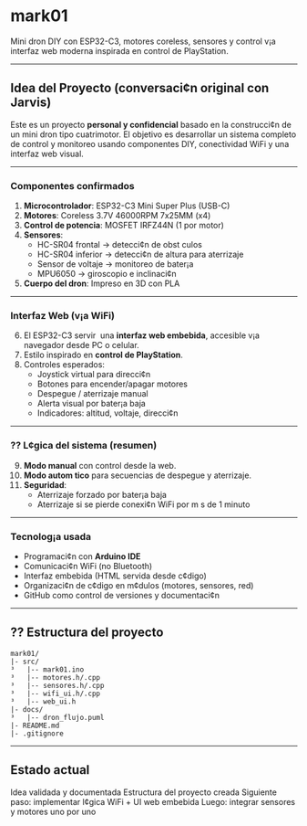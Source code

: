 # mark01

Mini dron DIY con ESP32-C3, motores coreless, sensores y control v¡a interfaz web moderna inspirada en control de PlayStation.

---

##  Idea del Proyecto (conversaci¢n original con Jarvis)

Este es un proyecto **personal y confidencial** basado en la construcci¢n de un mini dron tipo cuatrimotor. El objetivo es desarrollar un sistema completo de control y monitoreo usando componentes DIY, conectividad WiFi y una interfaz web visual.

---

###  Componentes confirmados
1. **Microcontrolador**: ESP32-C3 Mini Super Plus (USB-C)
2. **Motores**: Coreless 3.7V 46000RPM 7x25MM (x4)
3. **Control de potencia**: MOSFET IRFZ44N (1 por motor)
4. **Sensores**:
   - HC-SR04 frontal -> detecci¢n de obst culos
   - HC-SR04 inferior -> detecci¢n de altura para aterrizaje
   - Sensor de voltaje -> monitoreo de bater¡a
   - MPU6050 -> giroscopio e inclinaci¢n
5. **Cuerpo del dron**: Impreso en 3D con PLA

---

###  Interfaz Web (v¡a WiFi)
6. El ESP32-C3 servir  una **interfaz web embebida**, accesible v¡a navegador desde PC o celular.
7. Estilo inspirado en **control de PlayStation**.
8. Controles esperados:
   - Joystick virtual para direcci¢n
   - Botones para encender/apagar motores
   - Despegue / aterrizaje manual
   - Alerta visual por bater¡a baja
   - Indicadores: altitud, voltaje, direcci¢n

---

### ?? L¢gica del sistema (resumen)
9. **Modo manual** con control desde la web.
10. **Modo autom tico** para secuencias de despegue y aterrizaje.
11. **Seguridad**:
    - Aterrizaje forzado por bater¡a baja
    - Aterrizaje si se pierde conexi¢n WiFi por m s de 1 minuto

---

###  Tecnolog¡a usada
- Programaci¢n con **Arduino IDE**
- Comunicaci¢n WiFi (no Bluetooth)
- Interfaz embebida (HTML servida desde c¢digo)
- Organizaci¢n de c¢digo en m¢dulos (motores, sensores, red)
- GitHub como control de versiones y documentaci¢n

---

## ?? Estructura del proyecto

```
mark01/
|- src/
³   |-- mark01.ino
³   |-- motores.h/.cpp
³   |-- sensores.h/.cpp
³   |-- wifi_ui.h/.cpp
³   |-- web_ui.h
|- docs/
³   |-- dron_flujo.puml
|- README.md
|- .gitignore
```

---

##  Estado actual
 Idea validada y documentada
 Estructura del proyecto creada
 Siguiente paso: implementar l¢gica WiFi + UI web embebida
 Luego: integrar sensores y motores uno por uno

